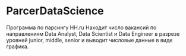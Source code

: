 # ParcerDataScience
Программа по парсингу HH.ru
Находит число вакансий по направлениям Data Analyst, Data Scientist и Data Engineer в разрезе уровней junior, middle, senior и выводит числовые данные в виде графика.
